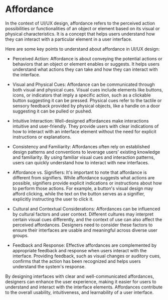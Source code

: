 # Affordance

In the context of UI/UX design, affordance refers to the perceived action possibilities or functionalities of an object or element based on its visual or physical characteristics. It is a concept that helps users understand how they can interact with a particular element in a user interface.

Here are some key points to understand about affordance in UI/UX design:

* Perceived Action: Affordance is about conveying the potential actions or behaviors that an object or element enables or suggests. It helps users understand what actions they can take and how they can interact with the interface.

* Visual and Physical Cues: Affordance can be communicated through both visual and physical cues. Visual cues include elements like buttons, icons, or indicators that imply a specific action, such as a clickable button suggesting it can be pressed. Physical cues refer to the tactile or sensory feedback provided by physical objects, like a handle on a door suggesting it can be pulled or pushed.

* Intuitive Interaction: Well-designed affordances make interactions intuitive and user-friendly. They provide users with clear indications of how to interact with an interface element without the need for explicit instructions or explanations.

* Consistency and Familiarity: Affordances often rely on established design patterns and conventions to leverage users' existing knowledge and familiarity. By using familiar visual cues and interaction patterns, users can quickly understand how to interact with new interfaces.

* Affordance vs. Signifiers: It's important to note that affordance is different from signifiers. While affordance suggests what actions are possible, signifiers provide explicit indications or instructions about how to perform those actions. For example, a button's visual design may afford clicking, while the text on the button serves as a signifier, explicitly instructing the user to click it.

* Cultural and Contextual Considerations: Affordances can be influenced by cultural factors and user context. Different cultures may interpret certain visual cues differently, and the context of use can also affect the perceived affordances. Designers need to consider these factors to ensure their interfaces are usable and meaningful across diverse user groups.

* Feedback and Response: Effective affordances are complemented by appropriate feedback and response when users interact with the interface. Providing feedback, such as visual changes or auditory cues, confirms that the action has been recognized and helps users understand the system's response.

By designing interfaces with clear and well-communicated affordances, designers can enhance the user experience, making it easier for users to understand and interact with the interface elements. Affordances contribute to the overall usability, intuitiveness, and learnability of a user interface.
